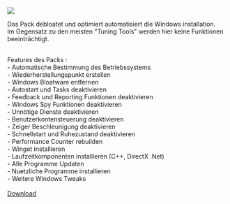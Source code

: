 <img src="https://github.com/Marvin700/Windows_Optimisation_Pack/blob/main/_Files/Titelbild.png">



Das Pack debloatet und optimiert automatisiert die Windows installation. <BR>
Im Gegensatz zu den meisten "Tuning Tools" werden hier keine Funktionen beeinträchtigt. <BR>

<BR>
Features des Packs :<br>
- Automatische Bestimmung des Betriebssystems <BR>
- Wiederherstellungspunkt erstellen   <br>
- Windows Bloatware entfernen    <br>
- Autostart und Tasks deaktivieren  <br>
- Feedback und Reporting Funktionen deaktivieren   <br>
- Windows Spy Funktionen deaktivieren   <br>
- Unnötige Dienste deaktivieren <BR>
- Benutzerkontensteuerung deaktivieren <br>
- Zeiger Beschleunigung deaktivieren <br>
- Schnellstart und Ruhezustand deaktivieren  <br>
- Performance Counter rebuilden  <BR>                  
- Winget installieren   <BR>                              
- Laufzeitkomponenten installieren (C++, DirectX .Net)      <BR>                           
- Alle Programme Updaten     <BR>                      
- Nuetzliche Programme installieren <BR>
- Weitere Windows Tweaks

<BR>
<BR>
<a href="https://github.com/Marvin700/Windows_Optimisation_Pack/blob/main/Windows_Optimisation_Pack.exe">Download</a>
